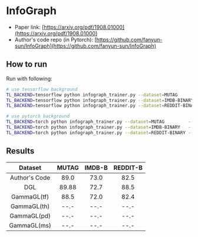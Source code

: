 InfoGraph 
========================

- Paper link: [https://arxiv.org/pdf/1908.01000](https://arxiv.org/pdf/1908.01000)
- Author's code repo (in Pytorch):
  [https://github.com/fanyun-sun/InfoGraph](https://github.com/fanyun-sun/InfoGraph)

  
How to run
----------

Run with following:

```bash
# use tensorflow background
TL_BACKEND=tensorflow python infograph_trainer.py --dataset=MUTAG         --hidden_dim=32 --lr=0.01 --n_epoch=20 --n_layers=5
TL_BACKEND=tensorflow python infograph_trainer.py --dataset=IMDB-BINARY   --hidden_dim=32 --lr=0.01 --n_epoch=20 --n_layers=5
TL_BACKEND=tensorflow python infograph_trainer.py --dataset=REDDIT-BINARY --hidden_dim=32 --lr=0.01 --n_epoch=20 --n_layers=5
```
```bash
# use pytorch background
TL_BACKEND=torch python infograph_trainer.py --dataset=MUTAG         --hidden_dim=32 --lr=0.01 --n_epoch=20 --n_layers=5
TL_BACKEND=torch python infograph_trainer.py --dataset=IMDB-BINARY   --hidden_dim=32 --lr=0.01 --n_epoch=20 --n_layers=5
TL_BACKEND=torch python infograph_trainer.py --dataset=REDDIT-BINARY --hidden_dim=32 --lr=0.01 --n_epoch=20 --n_layers=5
```

Results
-------


|      Dataset      | MUTAG | IMDB-B | REDDIT-B |  
| :---------------: | :--:  | :----: |  :----:  |  
|   Author's Code   | 89.0  |  73.0  |   82.5   | 
|        DGL        | 89.88 |  72.7  |   88.5   | 
|     GammaGL(tf)   | 88.5  |  72.0  |   82.4   |  
|     GammaGL(th)   | --.-  |  --.-  |   --.-   |  
|     GammaGL(pd)   | --.-  |  --.-  |   --.-   |  
|     GammaGL(ms)   | --.-  |  --.-  |   --.-   |  
  

